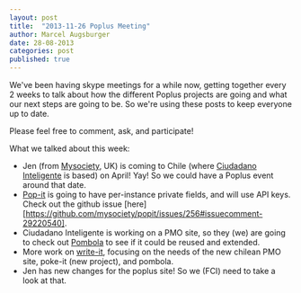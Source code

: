 ```yaml
---
layout: post
title:  "2013-11-26 Poplus Meeting"
author: Marcel Augsburger
date: 28-08-2013
categories: post
published: true
---
```


We've been having skype meetings for a while now, getting together every 2 weeks to talk about how the different Poplus projects are going and what our next steps are going to be. So we're using these posts to keep everyone up to date.

Please feel free to comment, ask, and participate!

What we talked about this week:

+ Jen (from [Mysociety][mysociety], UK) is coming to Chile (where [Ciudadano Inteligente][fci] is based) on April! Yay! So we could have a Poplus event around that date.
+ [Pop-it][pop-it] is going to have per-instance private fields, and will use API keys. Check out the github issue [here][https://github.com/mysociety/popit/issues/256#issuecomment-29220540].
+ Ciudadano Inteligente is working on a PMO site, so they (we) are going to check out [Pombola][pombola] to see if it could be reused and extended.
+ More work on [write-it][write-it], focusing on the needs of the new chilean PMO site, poke-it (new project), and pombola.
+ Jen has new changes for the poplus site! So we (FCI) need to take a look at that.

[mysociety]: http://mysociety.org
[pombola]: https://github.com/mysociety/pombola
[fci]: http://ciudadanointeligente.org
[write-it]: http://poplus.org/posts/writeit/
[pop-it]: http://poplus.org/posts/popit/
